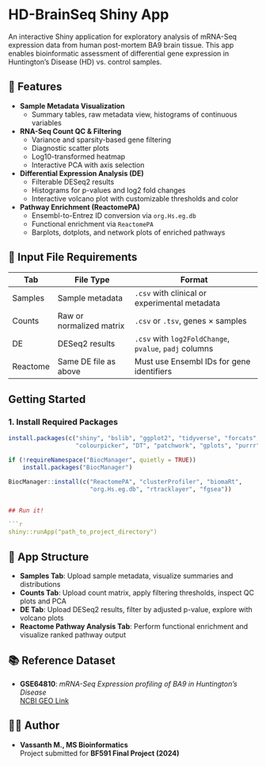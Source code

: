 # HD-BrainSeq Shiny App

An interactive Shiny application for exploratory analysis of mRNA-Seq expression data from human post-mortem BA9 brain tissue. This app enables bioinformatic assessment of differential gene expression in Huntington’s Disease (HD) vs. control samples.

## 🔬 Features

- **Sample Metadata Visualization**
  - Summary tables, raw metadata view, histograms of continuous variables
- **RNA-Seq Count QC & Filtering**
  - Variance and sparsity-based gene filtering
  - Diagnostic scatter plots
  - Log10-transformed heatmap
  - Interactive PCA with axis selection
- **Differential Expression Analysis (DE)**
  - Filterable DESeq2 results
  - Histograms for p-values and log2 fold changes
  - Interactive volcano plot with customizable thresholds and color
- **Pathway Enrichment (ReactomePA)**
  - Ensembl-to-Entrez ID conversion via `org.Hs.eg.db`
  - Functional enrichment via `ReactomePA`
  - Barplots, dotplots, and network plots of enriched pathways

## 📁 Input File Requirements

| Tab | File Type | Format |
|-----|-----------|--------|
| Samples | Sample metadata | `.csv` with clinical or experimental metadata |
| Counts | Raw or normalized matrix | `.csv` or `.tsv`, genes × samples |
| DE | DESeq2 results | `.csv` with `log2FoldChange`, `pvalue`, `padj` columns |
| Reactome | Same DE file as above | Must use Ensembl IDs for gene identifiers |

## Getting Started

### 1. Install Required Packages

```r
install.packages(c("shiny", "bslib", "ggplot2", "tidyverse", "forcats", "dplyr",
                   "colourpicker", "DT", "patchwork", "gplots", "purrr"))

if (!requireNamespace("BiocManager", quietly = TRUE))
    install.packages("BiocManager")

BiocManager::install(c("ReactomePA", "clusterProfiler", "biomaRt",
                       "org.Hs.eg.db", "rtracklayer", "fgsea"))


## Run it!

```r
shiny::runApp("path_to_project_directory")
```

## 🧬 App Structure

- **Samples Tab**: Upload sample metadata, visualize summaries and distributions  
- **Counts Tab**: Upload count matrix, apply filtering thresholds, inspect QC plots and PCA  
- **DE Tab**: Upload DESeq2 results, filter by adjusted p-value, explore with volcano plots  
- **Reactome Pathway Analysis Tab**: Perform functional enrichment and visualize ranked pathway output


## 📚 Reference Dataset

- **GSE64810**: *mRNA-Seq Expression profiling of BA9 in Huntington’s Disease*  
  [NCBI GEO Link](https://www.ncbi.nlm.nih.gov/geo/query/acc.cgi?acc=GSE64810)

## 👨‍🔬 Author

- **Vassanth M., MS Bioinformatics**  
  Project submitted for **BF591 Final Project (2024)**
